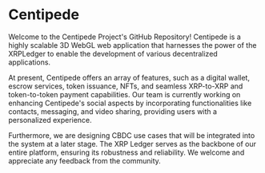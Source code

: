 # Centipede

Welcome to the Centipede Project's GitHub Repository! Centipede is a highly scalable 3D WebGL web application that harnesses the power of the XRPLedger to enable the development of various decentralized applications.

At present, Centipede offers an array of features, such as a digital wallet, escrow services, token issuance, NFTs, and seamless XRP-to-XRP and token-to-token payment capabilities. Our team is currently working on enhancing Centipede's social aspects by incorporating functionalities like contacts, messaging, and video sharing, providing users with a personalized experience.

Furthermore, we are designing CBDC use cases that will be integrated into the system at a later stage. The XRP Ledger serves as the backbone of our entire platform, ensuring its robustness and reliability. We welcome and appreciate any feedback from the community. 

